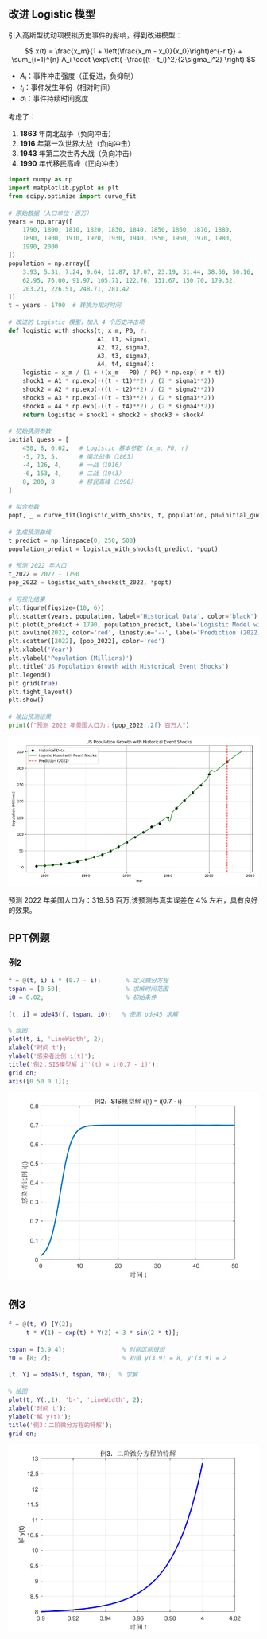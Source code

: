 ## 改进 Logistic 模型

引入高斯型扰动项模拟历史事件的影响，得到改进模型：

$$
x(t) = \frac{x_m}{1 + \left(\frac{x_m - x_0}{x_0}\right)e^{-r t}} + \sum_{i=1}^{n} A_i \cdot \exp\left( -\frac{(t - t_i)^2}{2\sigma_i^2} \right)
$$

- $A_i$：事件冲击强度（正促进，负抑制）
- $t_i$：事件发生年份（相对时间）
- $\sigma_i$：事件持续时间宽度

考虑了：

1. **1863** 年南北战争（负向冲击）  
2. **1916** 年第一次世界大战（负向冲击）  
3. **1943** 年第二次世界大战（负向冲击）  
4. **1990** 年代移民高峰（正向冲击）

```python
import numpy as np
import matplotlib.pyplot as plt
from scipy.optimize import curve_fit

# 原始数据（人口单位：百万）
years = np.array([
    1790, 1800, 1810, 1820, 1830, 1840, 1850, 1860, 1870, 1880,
    1890, 1900, 1910, 1920, 1930, 1940, 1950, 1960, 1970, 1980,
    1990, 2000
])
population = np.array([
    3.93, 5.31, 7.24, 9.64, 12.87, 17.07, 23.19, 31.44, 38.56, 50.16,
    62.95, 76.00, 91.97, 105.71, 122.76, 131.67, 150.70, 179.32,
    203.21, 226.51, 248.71, 281.42
])
t = years - 1790  # 转换为相对时间

# 改进的 Logistic 模型，加入 4 个历史冲击项
def logistic_with_shocks(t, x_m, P0, r, 
                         A1, t1, sigma1, 
                         A2, t2, sigma2,
                         A3, t3, sigma3,
                         A4, t4, sigma4):
    logistic = x_m / (1 + ((x_m - P0) / P0) * np.exp(-r * t))
    shock1 = A1 * np.exp(-((t - t1)**2) / (2 * sigma1**2))
    shock2 = A2 * np.exp(-((t - t2)**2) / (2 * sigma2**2))
    shock3 = A3 * np.exp(-((t - t3)**2) / (2 * sigma3**2))
    shock4 = A4 * np.exp(-((t - t4)**2) / (2 * sigma4**2))
    return logistic + shock1 + shock2 + shock3 + shock4

# 初始猜测参数
initial_guess = [
    450, 8, 0.02,   # Logistic 基本参数 (x_m, P0, r)
    -5, 73, 5,      # 南北战争（1863）
    -4, 126, 4,     # 一战（1916）
    -6, 153, 4,     # 二战（1943）
    8, 200, 8       # 移民高峰（1990）
]

# 拟合参数
popt, _ = curve_fit(logistic_with_shocks, t, population, p0=initial_guess, maxfev=10000)

# 生成预测曲线
t_predict = np.linspace(0, 250, 500)
population_predict = logistic_with_shocks(t_predict, *popt)

# 预测 2022 年人口
t_2022 = 2022 - 1790
pop_2022 = logistic_with_shocks(t_2022, *popt)

# 可视化结果
plt.figure(figsize=(10, 6))
plt.scatter(years, population, label='Historical Data', color='black')
plt.plot(t_predict + 1790, population_predict, label='Logistic Model with Event Shocks', color='green')
plt.axvline(2022, color='red', linestyle='--', label='Prediction (2022)')
plt.scatter([2022], [pop_2022], color='red')
plt.xlabel('Year')
plt.ylabel('Population (Millions)')
plt.title('US Population Growth with Historical Event Shocks')
plt.legend()
plt.grid(True)
plt.tight_layout()
plt.show()

# 输出预测结果
print(f"预测 2022 年美国人口为：{pop_2022:.2f} 百万人")
```

![image](./Figure_1.png)


预测 2022 年美国人口为：319.56 百万,该预测与真实误差在 4% 左右，具有良好的效果。

## PPT例题

### 例2

```matlab
f = @(t, i) i * (0.7 - i);       % 定义微分方程
tspan = [0 50];                  % 求解时间范围
i0 = 0.02;                       % 初始条件

[t, i] = ode45(f, tspan, i0);   % 使用 ode45 求解

% 绘图
plot(t, i, 'LineWidth', 2);
xlabel('时间 t');
ylabel('感染者比例 i(t)');
title('例2：SIS模型解 i''(t) = i(0.7 - i)');
grid on;
axis([0 50 0 1]);
```

![image](./2.png)

## 例3

```matlab
f = @(t, Y) [Y(2);
    -t * Y(1) + exp(t) * Y(2) + 3 * sin(2 * t)];

tspan = [3.9 4];                % 时间区间很短
Y0 = [8; 2];                    % 初值 y(3.9) = 8, y'(3.9) = 2

[t, Y] = ode45(f, tspan, Y0);  % 求解

% 绘图
plot(t, Y(:,1), 'b-', 'LineWidth', 2);
xlabel('时间 t');
ylabel('解 y(t)');
title('例3：二阶微分方程的特解');
grid on;
```

![image](./3.png)